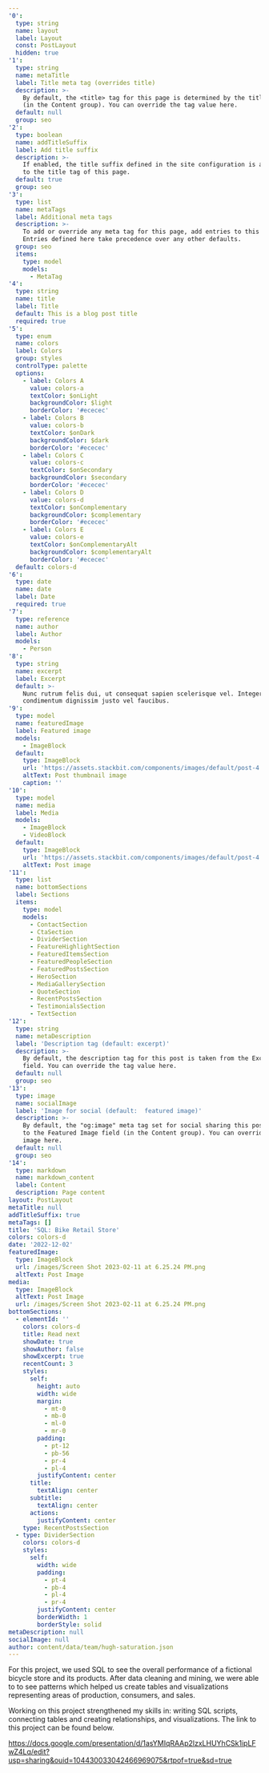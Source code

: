 ```yaml
---
'0':
  type: string
  name: layout
  label: Layout
  const: PostLayout
  hidden: true
'1':
  type: string
  name: metaTitle
  label: Title meta tag (overrides title)
  description: >-
    By default, the <title> tag for this page is determined by the title field
    (in the Content group). You can override the tag value here.
  default: null
  group: seo
'2':
  type: boolean
  name: addTitleSuffix
  label: Add title suffix
  description: >-
    If enabled, the title suffix defined in the site configuration is appended
    to the title tag of this page.
  default: true
  group: seo
'3':
  type: list
  name: metaTags
  label: Additional meta tags
  description: >-
    To add or override any meta tag for this page, add entries to this list.
    Entries defined here take precedence over any other defaults.
  group: seo
  items:
    type: model
    models:
      - MetaTag
'4':
  type: string
  name: title
  label: Title
  default: This is a blog post title
  required: true
'5':
  type: enum
  name: colors
  label: Colors
  group: styles
  controlType: palette
  options:
    - label: Colors A
      value: colors-a
      textColor: $onLight
      backgroundColor: $light
      borderColor: '#ececec'
    - label: Colors B
      value: colors-b
      textColor: $onDark
      backgroundColor: $dark
      borderColor: '#ececec'
    - label: Colors C
      value: colors-c
      textColor: $onSecondary
      backgroundColor: $secondary
      borderColor: '#ececec'
    - label: Colors D
      value: colors-d
      textColor: $onComplementary
      backgroundColor: $complementary
      borderColor: '#ececec'
    - label: Colors E
      value: colors-e
      textColor: $onComplementaryAlt
      backgroundColor: $complementaryAlt
      borderColor: '#ececec'
  default: colors-d
'6':
  type: date
  name: date
  label: Date
  required: true
'7':
  type: reference
  name: author
  label: Author
  models:
    - Person
'8':
  type: string
  name: excerpt
  label: Excerpt
  default: >-
    Nunc rutrum felis dui, ut consequat sapien scelerisque vel. Integer
    condimentum dignissim justo vel faucibus.
'9':
  type: model
  name: featuredImage
  label: Featured image
  models:
    - ImageBlock
  default:
    type: ImageBlock
    url: 'https://assets.stackbit.com/components/images/default/post-4.jpeg'
    altText: Post thumbnail image
    caption: ''
'10':
  type: model
  name: media
  label: Media
  models:
    - ImageBlock
    - VideoBlock
  default:
    type: ImageBlock
    url: 'https://assets.stackbit.com/components/images/default/post-4.jpeg'
    altText: Post image
'11':
  type: list
  name: bottomSections
  label: Sections
  items:
    type: model
    models:
      - ContactSection
      - CtaSection
      - DividerSection
      - FeatureHighlightSection
      - FeaturedItemsSection
      - FeaturedPeopleSection
      - FeaturedPostsSection
      - HeroSection
      - MediaGallerySection
      - QuoteSection
      - RecentPostsSection
      - TestimonialsSection
      - TextSection
'12':
  type: string
  name: metaDescription
  label: 'Description tag (default: excerpt)'
  description: >-
    By default, the description tag for this post is taken from the Excerpt
    field. You can override the tag value here.
  default: null
  group: seo
'13':
  type: image
  name: socialImage
  label: 'Image for social (default:  featured image)'
  description: >-
    By default, the "og:image" meta tag set for social sharing this post points
    to the Featured Image field (in the Content group). You can override that
    image here.
  default: null
  group: seo
'14':
  type: markdown
  name: markdown_content
  label: Content
  description: Page content
layout: PostLayout
metaTitle: null
addTitleSuffix: true
metaTags: []
title: 'SQL: Bike Retail Store'
colors: colors-d
date: '2022-12-02'
featuredImage:
  type: ImageBlock
  url: /images/Screen Shot 2023-02-11 at 6.25.24 PM.png
  altText: Post Image
media:
  type: ImageBlock
  altText: Post Image
  url: /images/Screen Shot 2023-02-11 at 6.25.24 PM.png
bottomSections:
  - elementId: ''
    colors: colors-d
    title: Read next
    showDate: true
    showAuthor: false
    showExcerpt: true
    recentCount: 3
    styles:
      self:
        height: auto
        width: wide
        margin:
          - mt-0
          - mb-0
          - ml-0
          - mr-0
        padding:
          - pt-12
          - pb-56
          - pr-4
          - pl-4
        justifyContent: center
      title:
        textAlign: center
      subtitle:
        textAlign: center
      actions:
        justifyContent: center
    type: RecentPostsSection
  - type: DividerSection
    colors: colors-d
    styles:
      self:
        width: wide
        padding:
          - pt-4
          - pb-4
          - pl-4
          - pr-4
        justifyContent: center
        borderWidth: 1
        borderStyle: solid
metaDescription: null
socialImage: null
author: content/data/team/hugh-saturation.json
---
```

For this project, we used SQL to see the overall performance of a fictional bicycle store and its products. After data cleaning and mining, we were able to to see patterns which helped us create tables and visualizations representing areas of production, consumers, and sales.

Working on this project strengthened my skills in: writing SQL scripts, connecting tables and creating relationships, and visualizations. The link to this project can be found below.

<https://docs.google.com/presentation/d/1asYMIqRAAp2lzxLHUYhCSk1ipLFwZ4Lq/edit?usp=sharing&ouid=104430033042466969075&rtpof=true&sd=true>

>

